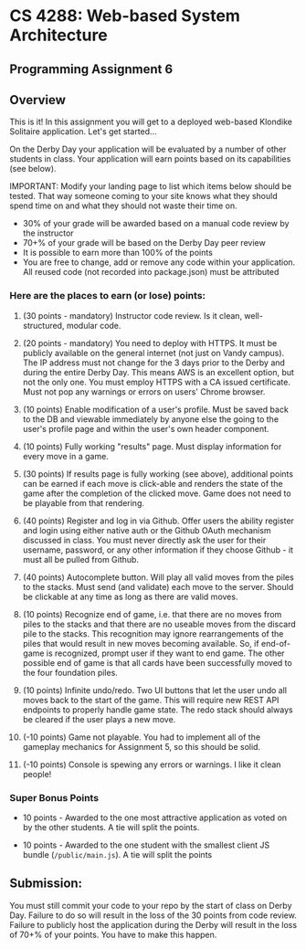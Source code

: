 # CS 4288: Web-based System Architecture 
## Programming Assignment 6

## Overview

This is it!  In this assignment you will get to a deployed web-based Klondike Solitaire application.  Let's get started...

On the Derby Day your application will be evaluated by a number of other students in class.  Your application will earn points based on its capabilities (see below).

IMPORTANT: Modify your landing page to list which items below should be tested.  That way someone coming to your site knows what they should spend time on and what they should not waste their time on.

* 30% of your grade will be awarded based on a manual code review by the instructor
* 70+% of your grade will be based on the Derby Day peer review  
* It is possible to earn more than 100% of the points
* You are free to change, add or remove any code within your application.  All reused code (not recorded into package.json) must be attributed

### Here are the places to earn (or lose) points:

1. (30 points - mandatory) Instructor code review.  Is it clean, well-structured, modular code.

1. (20 points - mandatory) You need to deploy with HTTPS.  It must be publicly available on the general internet (not just on Vandy campus).  The IP address must not change for the 3 days prior to the Derby and during the entire Derby Day.  This means AWS is an excellent option, but not the only one.  You must employ HTTPS with a CA issued certificate.  Must not pop any warnings or errors on users' Chrome browser.

1. (10 points) Enable modification of a user's profile.  Must be saved back to the DB and viewable immediately by anyone else the going to the user's profile page and within the user's own header component.

1. (10 points) Fully working "results" page.  Must display information for every move in a game.

1. (30 points) If results page is fully working (see above), additional points can be earned if each move is click-able and renders the state of the game after the completion of the clicked move.  Game does not need to be playable from that rendering.

1. (40 points) Register and log in via Github.  Offer users the ability register and login using either native auth or the Github OAuth mechanism discussed in class.  You must never directly ask the user for their username, password, or any other information if they choose Github - it must all be pulled from Github.

1. (40 points) Autocomplete button.  Will play all valid moves from the piles to the stacks.  Must send (and validate) each move to the server.  Should be clickable at any time as long as there are valid moves.

1. (10 points) Recognize end of game, i.e. that there are no moves from piles to the stacks and that there are no useable moves from the discard pile to the stacks.  This recognition may ignore rearrangements of the piles that would result in new moves becoming available.  So, if end-of-game is recognized, prompt user if they want to end game.  The other possible end of game is that all cards have been successfully moved to the four foundation piles.

1. (10 points) Infinite undo/redo.  Two UI buttons that let the user undo all moves back to the start of the game.  This will require new REST API endpoints to properly handle game state.  The redo stack should always be cleared if the user plays a new move.

1. (-10 points) Game not playable.  You had to implement all of the gameplay mechanics for Assignment 5, so this should be solid.

1. (-10 points) Console is spewing any errors or warnings.  I like it clean people!

### Super Bonus Points

* 10 points - Awarded to the one most attractive application as voted on by the other students.  A tie will split the points.

* 10 points - Awarded to the one student with the smallest client JS bundle (```/public/main.js```).  A tie will split the points


## Submission:

You must still commit your code to your repo by the start of class on Derby Day.  Failure to do so will result in the loss of the 30 points from code review.  Failure to publicly host the application during the Derby will result in the loss of 70+% of your points.  You have to make this happen.
